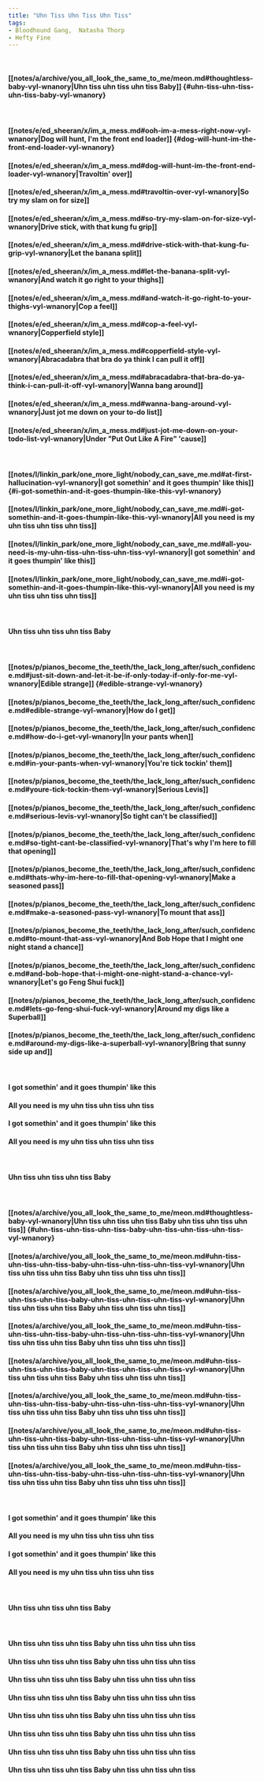 ```yaml
---
title: "Uhn Tiss Uhn Tiss Uhn Tiss"
tags:
- Bloodhound Gang,  Natasha Thorp
- Hefty Fine
---
```

&nbsp;
#### [[notes/a/archive/you_all_look_the_same_to_me/meon.md#thoughtless-baby-vyl-wnanory|Uhn tiss uhn tiss uhn tiss Baby]] {#uhn-tiss-uhn-tiss-uhn-tiss-baby-vyl-wnanory}
&nbsp;
#### [[notes/e/ed_sheeran/x/im_a_mess.md#ooh-im-a-mess-right-now-vyl-wnanory|Dog will hunt, I'm the front end loader]] {#dog-will-hunt-im-the-front-end-loader-vyl-wnanory}
#### [[notes/e/ed_sheeran/x/im_a_mess.md#dog-will-hunt-im-the-front-end-loader-vyl-wnanory|Travoltin' over]]
#### [[notes/e/ed_sheeran/x/im_a_mess.md#travoltin-over-vyl-wnanory|So try my slam on for size]]
#### [[notes/e/ed_sheeran/x/im_a_mess.md#so-try-my-slam-on-for-size-vyl-wnanory|Drive stick, with that kung fu grip]]
#### [[notes/e/ed_sheeran/x/im_a_mess.md#drive-stick-with-that-kung-fu-grip-vyl-wnanory|Let the banana split]]
#### [[notes/e/ed_sheeran/x/im_a_mess.md#let-the-banana-split-vyl-wnanory|And watch it go right to your thighs]]
#### [[notes/e/ed_sheeran/x/im_a_mess.md#and-watch-it-go-right-to-your-thighs-vyl-wnanory|Cop a feel]]
#### [[notes/e/ed_sheeran/x/im_a_mess.md#cop-a-feel-vyl-wnanory|Copperfield style]]
#### [[notes/e/ed_sheeran/x/im_a_mess.md#copperfield-style-vyl-wnanory|Abracadabra that bra do ya think I can pull it off]]
#### [[notes/e/ed_sheeran/x/im_a_mess.md#abracadabra-that-bra-do-ya-think-i-can-pull-it-off-vyl-wnanory|Wanna bang around]]
#### [[notes/e/ed_sheeran/x/im_a_mess.md#wanna-bang-around-vyl-wnanory|Just jot me down on your to-do list]]
#### [[notes/e/ed_sheeran/x/im_a_mess.md#just-jot-me-down-on-your-todo-list-vyl-wnanory|Under "Put Out Like A Fire" 'cause]]
&nbsp;
#### [[notes/l/linkin_park/one_more_light/nobody_can_save_me.md#at-first-hallucination-vyl-wnanory|I got somethin' and it goes thumpin' like this]] {#i-got-somethin-and-it-goes-thumpin-like-this-vyl-wnanory}
#### [[notes/l/linkin_park/one_more_light/nobody_can_save_me.md#i-got-somethin-and-it-goes-thumpin-like-this-vyl-wnanory|All you need is my uhn tiss uhn tiss uhn tiss]]
#### [[notes/l/linkin_park/one_more_light/nobody_can_save_me.md#all-you-need-is-my-uhn-tiss-uhn-tiss-uhn-tiss-vyl-wnanory|I got somethin' and it goes thumpin' like this]]
#### [[notes/l/linkin_park/one_more_light/nobody_can_save_me.md#i-got-somethin-and-it-goes-thumpin-like-this-vyl-wnanory|All you need is my uhn tiss uhn tiss uhn tiss]]
&nbsp;
#### Uhn tiss uhn tiss uhn tiss Baby
&nbsp;
#### [[notes/p/pianos_become_the_teeth/the_lack_long_after/such_confidence.md#just-sit-down-and-let-it-be-if-only-today-if-only-for-me-vyl-wnanory|Edible strange]] {#edible-strange-vyl-wnanory}
#### [[notes/p/pianos_become_the_teeth/the_lack_long_after/such_confidence.md#edible-strange-vyl-wnanory|How do I get]]
#### [[notes/p/pianos_become_the_teeth/the_lack_long_after/such_confidence.md#how-do-i-get-vyl-wnanory|In your pants when]]
#### [[notes/p/pianos_become_the_teeth/the_lack_long_after/such_confidence.md#in-your-pants-when-vyl-wnanory|You're tick tockin' them]]
#### [[notes/p/pianos_become_the_teeth/the_lack_long_after/such_confidence.md#youre-tick-tockin-them-vyl-wnanory|Serious Levis]]
#### [[notes/p/pianos_become_the_teeth/the_lack_long_after/such_confidence.md#serious-levis-vyl-wnanory|So tight can't be classified]]
#### [[notes/p/pianos_become_the_teeth/the_lack_long_after/such_confidence.md#so-tight-cant-be-classified-vyl-wnanory|That's why I'm here to fill that opening]]
#### [[notes/p/pianos_become_the_teeth/the_lack_long_after/such_confidence.md#thats-why-im-here-to-fill-that-opening-vyl-wnanory|Make a seasoned pass]]
#### [[notes/p/pianos_become_the_teeth/the_lack_long_after/such_confidence.md#make-a-seasoned-pass-vyl-wnanory|To mount that ass]]
#### [[notes/p/pianos_become_the_teeth/the_lack_long_after/such_confidence.md#to-mount-that-ass-vyl-wnanory|And Bob Hope that I might one night stand a chance]]
#### [[notes/p/pianos_become_the_teeth/the_lack_long_after/such_confidence.md#and-bob-hope-that-i-might-one-night-stand-a-chance-vyl-wnanory|Let's go Feng Shui fuck]]
#### [[notes/p/pianos_become_the_teeth/the_lack_long_after/such_confidence.md#lets-go-feng-shui-fuck-vyl-wnanory|Around my digs like a Superball]]
#### [[notes/p/pianos_become_the_teeth/the_lack_long_after/such_confidence.md#around-my-digs-like-a-superball-vyl-wnanory|Bring that sunny side up and]]
&nbsp;
#### I got somethin' and it goes thumpin' like this
#### All you need is my uhn tiss uhn tiss uhn tiss
#### I got somethin' and it goes thumpin' like this
#### All you need is my uhn tiss uhn tiss uhn tiss
&nbsp;
#### Uhn tiss uhn tiss uhn tiss Baby
&nbsp;
#### [[notes/a/archive/you_all_look_the_same_to_me/meon.md#thoughtless-baby-vyl-wnanory|Uhn tiss uhn tiss uhn tiss Baby uhn tiss uhn tiss uhn tiss]] {#uhn-tiss-uhn-tiss-uhn-tiss-baby-uhn-tiss-uhn-tiss-uhn-tiss-vyl-wnanory}
#### [[notes/a/archive/you_all_look_the_same_to_me/meon.md#uhn-tiss-uhn-tiss-uhn-tiss-baby-uhn-tiss-uhn-tiss-uhn-tiss-vyl-wnanory|Uhn tiss uhn tiss uhn tiss Baby uhn tiss uhn tiss uhn tiss]]
#### [[notes/a/archive/you_all_look_the_same_to_me/meon.md#uhn-tiss-uhn-tiss-uhn-tiss-baby-uhn-tiss-uhn-tiss-uhn-tiss-vyl-wnanory|Uhn tiss uhn tiss uhn tiss Baby uhn tiss uhn tiss uhn tiss]]
#### [[notes/a/archive/you_all_look_the_same_to_me/meon.md#uhn-tiss-uhn-tiss-uhn-tiss-baby-uhn-tiss-uhn-tiss-uhn-tiss-vyl-wnanory|Uhn tiss uhn tiss uhn tiss Baby uhn tiss uhn tiss uhn tiss]]
#### [[notes/a/archive/you_all_look_the_same_to_me/meon.md#uhn-tiss-uhn-tiss-uhn-tiss-baby-uhn-tiss-uhn-tiss-uhn-tiss-vyl-wnanory|Uhn tiss uhn tiss uhn tiss Baby uhn tiss uhn tiss uhn tiss]]
#### [[notes/a/archive/you_all_look_the_same_to_me/meon.md#uhn-tiss-uhn-tiss-uhn-tiss-baby-uhn-tiss-uhn-tiss-uhn-tiss-vyl-wnanory|Uhn tiss uhn tiss uhn tiss Baby uhn tiss uhn tiss uhn tiss]]
#### [[notes/a/archive/you_all_look_the_same_to_me/meon.md#uhn-tiss-uhn-tiss-uhn-tiss-baby-uhn-tiss-uhn-tiss-uhn-tiss-vyl-wnanory|Uhn tiss uhn tiss uhn tiss Baby uhn tiss uhn tiss uhn tiss]]
#### [[notes/a/archive/you_all_look_the_same_to_me/meon.md#uhn-tiss-uhn-tiss-uhn-tiss-baby-uhn-tiss-uhn-tiss-uhn-tiss-vyl-wnanory|Uhn tiss uhn tiss uhn tiss Baby uhn tiss uhn tiss uhn tiss]]
&nbsp;
#### I got somethin' and it goes thumpin' like this
#### All you need is my uhn tiss uhn tiss uhn tiss
#### I got somethin' and it goes thumpin' like this
#### All you need is my uhn tiss uhn tiss uhn tiss
&nbsp;
#### Uhn tiss uhn tiss uhn tiss Baby
&nbsp;
#### Uhn tiss uhn tiss uhn tiss Baby uhn tiss uhn tiss uhn tiss
#### Uhn tiss uhn tiss uhn tiss Baby uhn tiss uhn tiss uhn tiss
#### Uhn tiss uhn tiss uhn tiss Baby uhn tiss uhn tiss uhn tiss
#### Uhn tiss uhn tiss uhn tiss Baby uhn tiss uhn tiss uhn tiss
#### Uhn tiss uhn tiss uhn tiss Baby uhn tiss uhn tiss uhn tiss
#### Uhn tiss uhn tiss uhn tiss Baby uhn tiss uhn tiss uhn tiss
#### Uhn tiss uhn tiss uhn tiss Baby uhn tiss uhn tiss uhn tiss
#### Uhn tiss uhn tiss uhn tiss Baby uhn tiss uhn tiss uhn tiss
